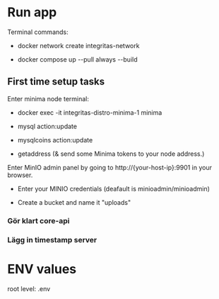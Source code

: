 # Run app

Terminal commands:

- docker network create integritas-network

- docker compose up --pull always --build

## First time setup tasks

Enter minima node terminal:

- docker exec -it integritas-distro-minima-1 minima

- mysql action:update

- mysqlcoins action:update

- getaddress (& send some Minima tokens to your node address.)

Enter MinIO admin panel by going to http://{your-host-ip}:9901 in your browser.

- Enter your MINIO credentials (deafault is minioadmin/minioadmin)

- Create a bucket and name it "uploads"

### Gör klart core-api

### Lägg in timestamp server

# ENV values

root level: .env
